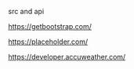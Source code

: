 src and api

https://getbootstrap.com/


https://placeholder.com/


https://developer.accuweather.com/
